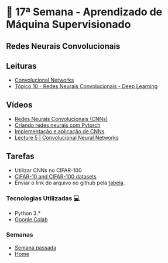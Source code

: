 # 🐍 17ª Semana - Aprendizado de Máquina Supervisionado

## Redes Neurais Convolucionais

## Leituras

* [Convolucional Networks](https://www.deeplearningbook.org/contents/convnets.html)
* [Tópico 10 - Redes Neurais Convolucionais - Deep Learning](https://www.ime.unicamp.br/~jbflorindo/Teaching/2018/MT530/T10.pdf)

## Vídeos

* [Redes Neurais Convolucionais (CNNs)](https://www.youtube.com/watch?v=ujrwBSG9bI0&list=PLmKrb8DwBTiVfW5yX93K5HP0N_aVdguuA&index=7)
* [Criando redes neurais com Pytorch](https://www.youtube.com/watch?v=THfgEbvm-PM&list=PLmKrb8DwBTiVfW5yX93K5HP0N_aVdguuA&index=7)
* [Implementação e aplicação de CNNs](https://www.youtube.com/watch?v=n1rw8l7vN5c)
* [Lecture 5 | Convolucional Neural Networks](https://www.youtube.com/watch?v=bNb2fEVKeEo&t=3541s)

## Tarefas

* Utilizar CNNs no CIFAR-100
* [CIFAR-10 and CIFAR-100 datasets](https://www.cs.toronto.edu/~kriz/cifar.html)
* Enviar o link do arquivo no github pela [tabela](https://docs.google.com/spreadsheets/d/19jrmEy5xRI8dOxOTiZQKPcov924xgntvfgqMvLBGXmo/edit#gid=0).

### Tecnologias Utilizadas 💻

* Python 3.*
* [Google Colab](https://colab.research.google.com/)

### Semanas

* [Semana passada](../Semana_16)
* [Home](../../main)